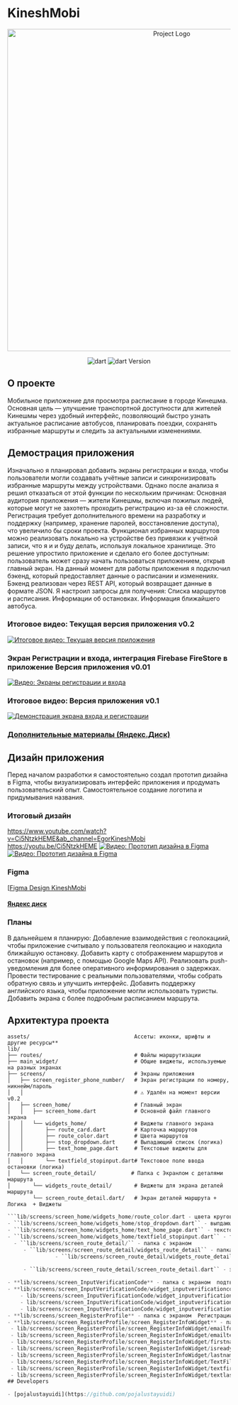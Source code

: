 # KineshMobi



<p align="center">
      <img src="https://i.ibb.co/JFMJzxhY/logo1.png" alt= "Project Logo" width="726">
</p>

<p align="center">
   <img src="https://img.shields.io/badge/Dart%20%20-green" alt="dart">
   <img src="https://img.shields.io/badge/version%20-%203.5.4%20(stable)-blue" alt="dart Version">
</p>

## О проекте

Мобильное приложение для просмотра расписание в городе Кинешма.
Основная цель — улучшение транспортной доступности для жителей Кинешмы через удобный интерфейс, позволяющий быстро узнать актуальное расписание автобусов, планировать поездки, сохранять избранные маршруты  и следить за актуальными изменениями.

## Демострация приложения
Изначально я планировал добавить экраны регистрации и входа, чтобы пользователи могли создавать учётные записи и синхронизировать избранные маршруты между устройствами. Однако после анализа я решил отказаться от этой функции по нескольким причинам:
Основная аудитория приложения — жители Кинешмы, включая пожилых людей, которые могут не захотеть проходить регистрацию из-за её сложности.
Регистрация требует дополнительного времени на разработку и поддержку (например, хранение паролей, восстановление доступа), что увеличило бы сроки проекта.
Функционал избранных маршрутов можно реализовать локально на устройстве без привязки к учётной записи, что я и и буду делать, используя локальное хранилище. Это решение упростило приложение и сделало его более доступным: пользователь может сразу начать пользоваться приложением, открыв главный экран.
На данный момент для работы приложения я подключил бэкенд, который предоставляет данные о расписании и изменениях. Бэкенд реализован через REST API, который возвращает данные в формате JSON. Я настроил запросы для получения:
Списка маршрутов и расписания.
Информации об остановках.
Информация ближайшего автобуса.

### Итоговое видео: Текущая версия приложения v0.2
[![Итоговое видео: Текущая версия приложения](https://img.youtube.com/vi/Ci5NtzkHEME/0.jpg)](https://www.youtube.com/watch?v=Ci5NtzkHEME)

### Экран Регистрации и входа, интеграция Firebase FireStore в приложение Версия приложения v0.01
[![Видео: Экраны регистрации и входа](https://img.youtube.com/vi/2WZKiYzL9ic/0.jpg)](https://www.youtube.com/watch?v=2WZKiYzL9ic)
### Итоговое видео:  Версия приложения v0.1
[![Демонстрация экрана входа и регистрации](https://img.youtube.com/vi/CqOgqNgTT30/0.jpg)](https://www.youtube.com/watch?v=CqOgqNgTT30)
### [Дополнительные материалы (Яндекс.Диск)](https://disk.yandex.ru/d/SM3CKLH5KRYWNA)
## Дизайн приложения
Перед началом разработки я самостоятельно создал прототип дизайна в Figma, чтобы визуализировать интерфейс приложения и продумать пользовательский опыт. Самостоятельное создание логотипа и придумывания названия.


### Итоговый дизайн 
https://www.youtube.com/watch?v=Ci5NtzkHEME&ab_channel=EgorKineshMobi
https://youtu.be/Ci5NtzkHEME
[![Видео: Прототип дизайна в Figma](ttps://img.youtube.com/vi/Ci5NtzkHEME/0.jpg)](https://www.youtube.com/watch?v=Ci5NtzkHEME)
[![Видео: Прототип дизайна в Figma](https://img.youtube.com/vi/Scc7TpWkRD0/0.jpg)](https://www.youtube.com/watch?v=Scc7TpWkRD0)
### Figma
[[Figma Design KineshMobi](https://www.figma.com/design/BnfHzwWtoBNlHtyQs0cod4/KineshmaMobi?node-id=0-1&t=NCSJkJbsAseOPV4I-1)
#### [Яндекс диск ](https://disk.yandex.ru/d/SM3CKLH5KRYWNA)
### Планы
В дальнейшем я планирую:
Добавление взаимодействия с геолокациий, чтобы приложение считывало у пользователя геолокацию и находила ближайшую остановку. 
Добавить карту с отображением маршрутов и остановок (например, с помощью Google Maps API).
Реализовать push-уведомления для более оперативного информирования о задержках.
Провести тестирование с реальными пользователями, чтобы собрать обратную связь и улучшить интерфейс.
Добавить поддержку английского языка, чтобы приложение могли использовать туристы.
Добавить экрана с более подробным расписанием маршрута.

## Архитектура проекта
```
assets/                                 Ассеты: иконки, шрифты и другие ресурсы**
lib/
├── routes/                             # Файлы маршрутизации
├── main_widget/                        # Общие виджеты, используемые на разных экранах
├── screens/                            # Экраны приложения
│   ├── screen_register_phone_number/   # Экран регистрации по номеру, никнейм/пароль
│   │                                   # ⚠️ Удалён на момент версии v0.2
│   ├── screen_home/                    # Главный экран
│   │   ├── screen_home.dart            # Основной файл главного экрана
│   │   └── widgets_home/               # Виджеты главного экрана
│   │       ├── route_card.dart         # Карточка маршрутов
│   │       ├── route_color.dart        # Цвета маршрутов
│   │       ├── stop_dropdown.dart      # Выпадающий список (логика)
│   │       ├── text_home_page.dart     # Текстовые виджеты для главного экрана
│   │       └── textfield_stopinput.dart# Текстовое поле ввода остановки (логика)
│   └── screen_route_detail/           # Папка с Экранлом с деталями маршрута
│       └── widgets_route_detail/       # Виджеты для экрана деталей маршрута
        └── screen_route_detail.dart/   # Экран деталей маршрута + Логика  + Виджеты

```


   ```lib/screens/screen_home/widgets_home/route_card.dart - карточка маршрутов
   ```lib/screens/screen_home/widgets_home/route_color.dart - цвета кругов для маршуртов
   - ``lib/screens/screen_home/widgets_home/stop_dropdown.dart`` - выпдающий список ( логика) 
   - ``lib/screens/screen_home/widgets_home/text_home_page.dart`` - текстовые виджеты для экрана
   - ``lib/screens/screen_home/widgets_home/textfield_stopinput.dart`` - текстовое поле, логика
     - ``lib/screens/screen_route_detail/`` - папка с экраном
        - ``lib/screens/screen_route_detail/widgets_route_detail`` - папка с виджетами этого экрана
                  - ``lib/screens/screen_route_detail/widgets_route_detail`` - папка с виджетами этого экрана
      
        - ``lib/screens/screen_route_detail/screen_route_detail.dart`` - экран более подробного маршрута

- **lib/screens/screen_InputVerificationCode** - папка с экраном  подтверждение SMS - кода
   - **lib/screens/screen_InputVerificationCode/widget_inputverificationcode** - папка с виджетмами экрана потверждение SMS - Кода
       - lib/screens/screen_InputVerificationCode/widget_inputverificationcode/buttonsic.dart - кнопка "Продолжить"
       - lib/screens/screen_InputVerificationCode/widget_inputverificationcode/otptextfield.dart - Поле для ввода SMS - Кода
       - lib/screens/screen_InputVerificationCode/widget_inputverificationcode/text_inputverificationcode.dart - Текстовые виджеты экрана Потверждения SMS - Кода
- **lib/screens/screen_RegisterProfile** - папка с экраном  Регистрации нового пользователя
  - **lib/screens/screen_RegisterProfile/screen_RegisterInfoWidget** - папка с Виджетмами для экрана Регистрации нового пользователя
    - lib/screens/screen_RegisterProfile/screen_RegisterInfoWidget/emailform.dart - поле для ввода своего Email
    - lib/screens/screen_RegisterProfile/screen_RegisterInfoWidget/emailtext.dart - текстовый виджет
    - lib/screens/screen_RegisterProfile/screen_RegisterInfoWidget/firstnameform.dart - поле для ввода своего имени
    - lib/screens/screen_RegisterProfile/screen_RegisterInfoWidget/isreadybutton.dart - Кнопка продолжить
    - lib/screens/screen_RegisterProfile/screen_RegisterInfoWidget/lastnameForm.dart - Поле для ввода своей фамилии
    - lib/screens/screen_RegisterProfile/screen_RegisterInfoWidget/TextFill.dart - Текстовый виджет О себе
    - lib/screens/screen_RegisterProfile/screen_RegisterInfoWidget/textfirstname.dart - Текстовый виджет Имени
    - lib/screens/screen_RegisterProfile/screen_RegisterInfoWidget/textlastname.dart - Текстовый виджет Фамилии
## Developers

- [pojalustayuidi](https://github.com/pojalustayuidi)


